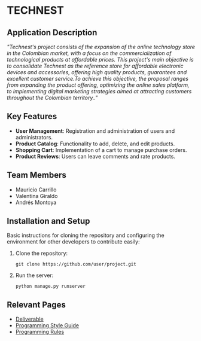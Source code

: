 
# TECHNEST

## Application Description

*"Technest's project consists of the expansion of the online technology store in the Colombian market, 
with a focus on the commercialization of technological products at affordable prices. This project's 
main objective is to consolidate Technest as the reference store for affordable electronic devices and accessories, 
offering high quality products, guarantees and excellent customer service.To achieve this objective, 
the proposal ranges from expanding the product offering, optimizing the online sales platform, to 
implementing digital marketing strategies aimed at attracting customers throughout the Colombian territory.."*

## Key Features
- **User Management**: Registration and administration of users and administrators.
- **Product Catalog**: Functionality to add, delete, and edit products.
- **Shopping Cart**: Implementation of a cart to manage purchase orders.
- **Product Reviews**: Users can leave comments and rate products.

## Team Members
- Mauricio Carrillo
- Valentina Giraldo
- Andrés Montoya

## Installation and Setup
Basic instructions for cloning the repository and configuring the environment for other developers to contribute easily:

1. Clone the repository:
   ```
   git clone https://github.com/user/project.git
   ```
2. Run the server:
   ```
   python manage.py runserver
   ```

## Relevant Pages
- [Deliverable](./Deliverable.md)
- [Programming Style Guide](./Programming-Style-Guide)
- [Programming Rules](./Programming-Rules)


